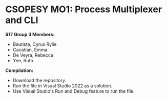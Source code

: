 # CSOPESY MO1: Process Multiplexer and CLI 

**S17 Group 3 Members:**
- Bautista, Cyrus Rylie
- Cacatian, Emma
- De Veyra, Rebecca
- Yee, Ruth



**Compilation:**
- Download the repository.
- Run the file in Visual Studio 2022 as a solution.
- Use Visual Studio's Run and Debug feature to run the file.


